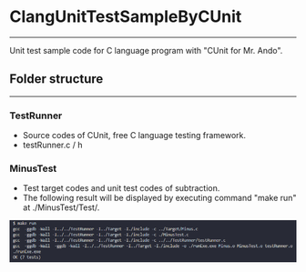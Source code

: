 # ClangUnitTestSampleByCUnit
---
Unit test sample code for C language program with "CUnit for Mr. Ando".  

## Folder structure
---
### TestRunner

* Source codes of CUnit, free C language testing framework.
* testRunner.c / h

### MinusTest

* Test target codes and unit test codes of subtraction.
* The following result will be displayed by executing command "make run" at ./MinusTest/Test/.  

![](2019-02-17-17-56-20.png)  
